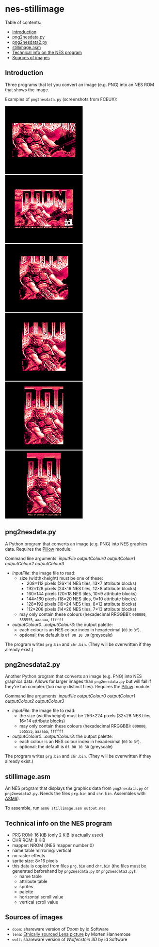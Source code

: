 # nes-stillimage

Table of contents:
* [Introduction](#introduction)
* [png2nesdata.py](#png2nesdatapy)
* [png2nesdata2.py](#png2nesdata2py)
* [stillimage.asm](#stillimageasm)
* [Technical info on the NES program](#technical-info-on-the-nes-program)
* [Sources of images](#sources-of-images)

## Introduction
Three programs that let you convert an image (e.g. PNG) into an NES ROM that shows the image.

Examples of `png2nesdata.py` (screenshots from FCEUX):

![shareware DOS Doom title screen, 26&times;14 tiles](snap-doom-26x14.png)
![shareware DOS Doom title screen, 24&times;16 tiles](snap-doom-24x16.png)
![shareware DOS Doom title screen, 20&times;18 tiles](snap-doom-20x18.png)
![shareware DOS Doom title screen, 18&times;20 tiles](snap-doom-18x20.png)
![shareware DOS Doom title screen, 16&times;24 tiles](snap-doom-16x24.png)
![shareware DOS Doom title screen, 14&times;26 tiles](snap-doom-14x26.png)

## png2nesdata.py
A Python program that converts an image (e.g. PNG) into NES graphics data. Requires the [Pillow](https://python-pillow.org) module.

Command line arguments: *inputFile outputColour0 outputColour1 outputColour2 outputColour3*
* *inputFile*: the image file to read:
  * size (width&times;height) must be one of these:
    * 208&times;112 pixels (26&times;14 NES tiles, 13&times;7 attribute blocks)
    * 192&times;128 pixels (24&times;16 NES tiles, 12&times;8 attribute blocks)
    * 160&times;144 pixels (20&times;18 NES tiles, 10&times;9 attribute blocks)
    * 144&times;160 pixels (18&times;20 NES tiles, 9&times;10 attribute blocks)
    * 128&times;192 pixels (16&times;24 NES tiles, 8&times;12 attribute blocks)
    * 112&times;208 pixels (14&times;26 NES tiles, 7&times;13 attribute blocks)
  * may only contain these colours (hexadecimal RRGGBB): `000000`, `555555`, `aaaaaa`, `ffffff`
* *outputColour0*&hellip;*outputColour3*: the output palette:
  * each colour is an NES colour index in hexadecimal (`00` to `3f`).
  * optional; the default is `0f 00 10 30` (greyscale)

The program writes `prg.bin` and `chr.bin`. (They will be overwritten if they already exist.)

## png2nesdata2.py
Another Python program that converts an image (e.g. PNG) into NES graphics data. Allows for larger images than `png2nesdata.py` but will fail if they're too complex (too many distinct tiles). Requires the [Pillow](https://python-pillow.org) module.

Command line arguments: *inputFile outputColour0 outputColour1 outputColour2 outputColour3*
* *inputFile*: the image file to read:
  * the size (width&times;height) must be 256&times;224 pixels (32&times;28 NES tiles, 16&times;14 attribute blocks)
  * may only contain these colours (hexadecimal RRGGBB): `000000`, `555555`, `aaaaaa`, `ffffff`
* *outputColour0*&hellip;*outputColour3*: the output palette:
  * each colour is an NES colour index in hexadecimal (`00` to `3f`).
  * optional; the default is `0f 00 10 30` (greyscale)

The program writes `prg.bin` and `chr.bin`. (They will be overwritten if they already exist.)

## stillimage.asm
An NES program that displays the graphics data from `png2nesdata.py` or `png2nesdata2.py`. Needs the files `prg.bin` and `chr.bin`. Assembles with [ASM6](https://www.romhacking.net/utilities/674/)).

To assemble, run `asm6 stillimage.asm output.nes`

## Technical info on the NES program
* PRG ROM: 16 KiB (only 2 KiB is actually used)
* CHR ROM: 8 KiB
* mapper: NROM (iNES mapper number 0)
* name table mirroring: vertical
* no raster effects
* sprite size: 8&times;16 pixels
* this data is copied from files `prg.bin` and `chr.bin` (the files must be generated beforehand by `png2nesdata.py` or `png2nesdata2.py`):
  * name table
  * attribute table
  * sprites
  * palette
  * horizontal scroll value
  * vertical scroll value

## Sources of images
* `doom`: shareware version of *Doom* by id Software
* `lena`: [Ethically sourced Lena picture](https://mortenhannemose.github.io/lena/) by Morten Hannemose
* `wolf`: shareware version of *Wolfenstein 3D* by id Software
